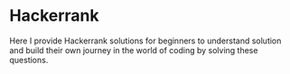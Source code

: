# Hackerrank
Here I provide Hackerrank solutions for beginners to understand solution and build their own journey in the world of coding by solving these questions.
